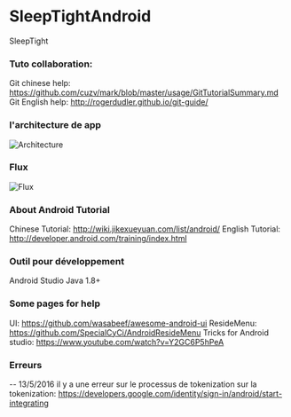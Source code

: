 # SleepTightAndroid
SleepTight

### Tuto collaboration:

Git chinese help: https://github.com/cuzv/mark/blob/master/usage/GitTutorialSummary.md
Git English help: http://rogerdudler.github.io/git-guide/

### l'architecture de app

![Architecture](https://github.com/Jerryzhao-z/SleepTightAndroid/blob/master/SleepTightarchitecture.jpg)

### Flux

![Flux](https://github.com/Jerryzhao-z/SleepTightAndroid/blob/master/flux.jpg)

### About Android Tutorial

Chinese Tutorial: http://wiki.jikexueyuan.com/list/android/
English Tutorial: http://developer.android.com/training/index.html

### Outil pour développement

Android Studio
Java 1.8+

### Some pages for help

UI: https://github.com/wasabeef/awesome-android-ui
ResideMenu: https://github.com/SpecialCyCi/AndroidResideMenu
Tricks for Android studio: https://www.youtube.com/watch?v=Y2GC6P5hPeA
### Erreurs
-- 13/5/2016
il y a une erreur sur le processus de tokenization
sur la tokenization: https://developers.google.com/identity/sign-in/android/start-integrating